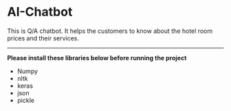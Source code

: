# AI-Chatbot
This is Q/A chatbot. It helps the customers to know about the hotel room prices and their services. 
<hr />
<strong>Please install these libraries below before running the project</strong>
<ul>
  <li>Numpy</li>
  <li>nltk</li>
  <li>keras</li>
  <li>json</li>
  <li>pickle</li>
</ul>

